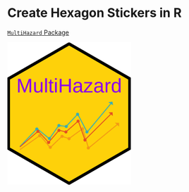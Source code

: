 # Create Hexagon Stickers in R

[`MultiHazard` Package](https://github.com/CoRE-Lab-UCF/MultiHazard-R-Package)

<img title="MultiHazard-hex-image" src="MultiHazard.png" alt="" width="280">
